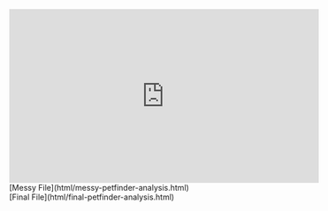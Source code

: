 <iframe width="560" height="315" src="https://www.youtube.com/embed/-CcVeSRptCo" title="YouTube video player" frameborder="0" allow="accelerometer; autoplay; clipboard-write; encrypted-media; gyroscope; picture-in-picture" allowfullscreen></iframe>
<br>
[Messy File](html/messy-petfinder-analysis.html)
<br>
[Final File](html/final-petfinder-analysis.html)
